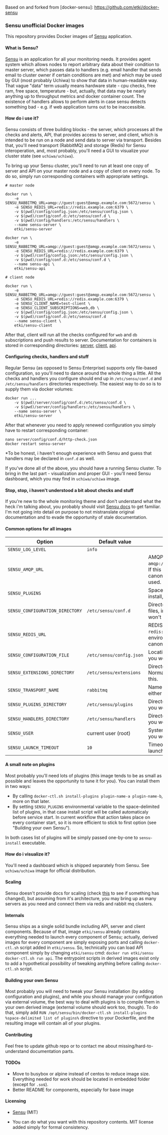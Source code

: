 
Based on and forked from [docker-sensu]: https://github.com/etki/docker-sensu

### Sensu unofficial Docker images

This repository provides Docker images of [Sensu][sensu] application.

#### What is Sensu?

[Sensu][sensu] is an application for all your monitoring needs. It provides
agent system which allows nodes to report arbitrary data about their condition
to master server, which passes data to handlers (e.g. email handler that sends
email to cluster owner if certain conditions are met) and which may be used by
GUI (most probably Uchiwa) to show that data in human-readable way. That vague
"data" term usually means hardware state - cpu checks, free ram, free space,
temperature - but, actually, that data may be nearly anything up to throughput
metrics and docker container count. The existence of handlers allows to perform
alerts in case sensu detects something bad - e.g. if web application turns out
to be inaccessible.

#### How do i use it?

Sensu consists of three building blocks - the server, which processes all the
checks and alerts, API, that provides access to server, and client, which is
intended to be run on a node and send data to server via transport. Besides
that, you'll need transport (RabbitMQ) and storage (Redis) for Sensu
interoperation, and, most probably, you'll need a GUI to visualize your cluster
state (see `uchiwa/uchiwa`).

To bring up your Sensu cluster, you'll need to run at least one copy of server
and API on your master node and a copy of client on every node. To do so, simply
run corresponding containers with appropriate settings.

    # master node
    
    docker run \
        -e SENSU_RABBITMQ_URL=amqp://guest:guest@amqp.example.com:5672/sensu \
        -e SENSU_REDIS_URL=redis://redis.example.com:6379 \
        -v $(pwd)/config/config.json:/etc/sensu/config.json \
        -v $(pwd)/config/conf.d:/etc/sensu/conf.d \
        -v $(pwd)/config/handlers:/etc/sensu/handlers \
        --name sensu-server \
        etki/sensu-server
    
    docker run \
        -e SENSU_RABBITMQ_URL=amqp://guest:guest@amqp.example.com:5672/sensu \
        -e SENSU_REDIS_URL=redis://redis.example.com:6379 \
        -v $(pwd)/config/config.json:/etc/sensu/config.json \
        -v $(pwd)/config/conf.d:/etc/sensu/conf.d \
        --name sensu-api \
        etki/sensu-api
    
    # client node

    docker run \
        -e SENSU_RABBITMQ_URL=amqp://guest:guest@amqp.example.com:5672/sensu \
        -e SENSU_REDIS_URL=redis://redis.example.com:6379 \
        -e SENSU_CLIENT_NAME=test-client \
        -e SENSU_CLIENT_SUBSCRIPTIONS=web,db \
        -v $(pwd)/config/config.json:/etc/sensu/config.json \
        -v $(pwd)/config/conf.d:/etc/sensu/conf.d
        --name sensu-client \
        etki/sensu-client

After that, client will run all the checks configured for `web` and `db`
subscriptions and push results to server.
Documentation for containers is stored in corresponding directories:
[server][server-readme], [client][client-readme], [api][api-readme].

#### Configuring checks, handlers and stuff

Regular Sensu (as opposed to Sensu Enterprise) supports only file-based
configuration, so you'll need to dance around the whole thing a little.
All the checks and handlers you configure should end up in `/etc/sensu/conf.d`
and `/etc/sensu/handlers` directories respectively. The easiest way to do so is
to supply them via docker volumes:

    docker run ...
        -v $(pwd)/server/config/conf.d:/etc/sensu/conf.d \
        -v $(pwd)/server/config/handlers:/etc/sensu/handlers \
        --name sensu-server \
        etki/sensu-server

After that whenever you need to apply renewed configuration you simply have to
restart corresponding container:

    nano server/config/conf.d/http-check.json
    docker restart sensu-server

\*To be honest, i haven't enough experience with Sensu and guess that handlers
may be declared in `conf.d` as well.

If you've done all of the above, you should have a running Sensu cluster. To
bring in the last part - visualization and proper GUI - you'll need Sensu
dashboard, which you may find in `uchiwa/uchiwa` image.

#### Stop, stop, i haven't understood a bit about checks and stuff

If you're new to the whole monitoring theme and don't understand what the heck
i'm talking about, you probably should visit [Sensu docs][sensu-docs] to get
familiar. I'm not going into detail on purpose to not mistranslate original
documentation and to evade the opportunity of stale documentation.

#### Common options for all images

| Option                          | Default value            | Note            |
|---------------------------------|--------------------------|-----------------|
| `SENSU_LOG_LEVEL`               | `info`                   |                 |
| `SENSU_AMQP_URL`                |                          | AMQP connection URL, e.g. `amqp://user:password@amqp:5672/sensu`. If this environmental variable is not set, canonical `RABBITMQ_URL` value will be used. |
| `SENSU_PLUGINS`                 |                          | Space-delimited list of plugins to install, e.g. `docker ponymailer`. |
| `SENSU_CONFIGURATION_DIRECTORY` | `/etc/sensu/conf.d`      | Directory for arbitrary configuration files, including checks. Normally you won't need to change this. |
| `SENSU_REDIS_URL`               |                          | REDIS connection URL, e.g. `redis://redis:6379`. If this environmental variable is not set, canonical `REDIS_URL` value will be used. |
| `SENSU_CONFIGURATION_FILE`      | `/etc/sensu/config.json` | Location of configuration file. Normally you won't need to change this. |
| `SENSU_EXTENSIONS_DIRECTORY`    | `/etc/sensu/extensions`  | Directory for Sensu extensions. Normally you won't need to change this. |
| `SENSU_TRANSPORT_NAME`          | `rabbitmq`               | Name of the transport to use, may be either `rabbitmq` or `redis`. |
| `SENSU_PLUGINS_DIRECTORY`       | `/etc/sensu/plugins`     | Directory for Sensu plugins. Normally you won't need to change this. |
| `SENSU_HANDLERS_DIRECTORY`      | `/etc/sensu/handlers`    | Directory for Sensu handlers. Normally you won't need to change this. |
| `SENSU_USER`                    | current user (root)      | System user to run Sensu. Normally you won't need to change this. |
| `SENSU_LAUNCH_TIMEOUT`          | `10`                     | Timeout (in seconds) for service to be launched. |

#### A small note on plugins

Most probably you'll need lots of plugins (this image tends to be as small as
possible and leaves the opportunity to tune it for you). You can install them in
two ways:

- By calling `docker-ctl.sh install-plugins plugin-name-a plugin-name-b`, more
on that later.
- By setting `SENSU_PLUGINS` environmental variable to the space-delimited list
of plugins, in that case install script will be called automaticaly before
service start. In current workflow that action takes place on every container
start, so it is more efficient to stick to first option (see "Building your own
Sensu").

In both cases list of plugins will be simply passed one-by-one
to `sensu-install` executable.

#### How do i visualize it?

You'll need a dashboard which is shipped separately from Sensu. See
`uchiwa/uchiwa` image for official distribution.

#### Scaling

Sensu doesn't provide docs for scaling (check [this][sensu-scaling] to see if
something has changed), but assuming from it's architecture, you may bring up as
many servers as you need and connect them via redis and rabbit mq clusters.

#### Internals

Sensu ships as a single solid bundle including API, server and client
components. Because of that, image `etki/sensu` already contains everything
needed to launch every component of Sensu; actually, derived images for every
component are simply exposing ports and calling `docker-ctl.sh` script added in
`etki/sensu`. So, technically you can load API component simply by changing
`etki/sensu` cmd: `docker run etki/sensu docker-ctl.sh run api`. The entrypoint
scripts in derived images exist only to add a hypothetical possibility of
tweaking anything before calling `docker-ctl.sh` script.

#### Building your own Sensu

Most probably you will need to tweak your Sensu installation (by adding
configuration and plugins), and while you should manage your configuration via
external volume, the best way to deal with plugins is to compile them in your
own derived image (external volume should work too, though). To do that, simply
add `RUN /opt/sensu/bin/docker-ctl.sh install-plugins %space-delimited list of plugins%`
directive to your Dockerfile, and the resulting image will contain all of your
plugins.

#### Contributing

Feel free to update github repo or to contact me about
missing/hard-to-understand documentation parts.

#### TODOs

- Move to busybox or alpine instead of centos to reduce image size. Everything
needed for work should be located in embedded folder (except for `.so`s).
- Better README for components, especially for base image

#### Licensing

* [Sensu][sensu-license] (MIT)
* You can do what you want with this repository contents. MIT license added
simply for formal consistency.

  [sensu]: https://sensuapp.org
  [sensu-docs]: https://sensuapp.org/docs/latest/
  [sensu-license]: https://github.com/sensu/sensu/blob/master/MIT-LICENSE.txt
  [sensu-scaling]: https://sensuapp.org/docs/latest/installation-summary#scaling-sensu
  [server-readme]: https://github.com/etki/docker-sensu-components/blob/master/server/README.md
  [client-readme]: https://github.com/etki/docker-sensu-components/blob/master/client/README.md
  [api-readme]: https://github.com/etki/docker-sensu-components/blob/master/api/README.md
